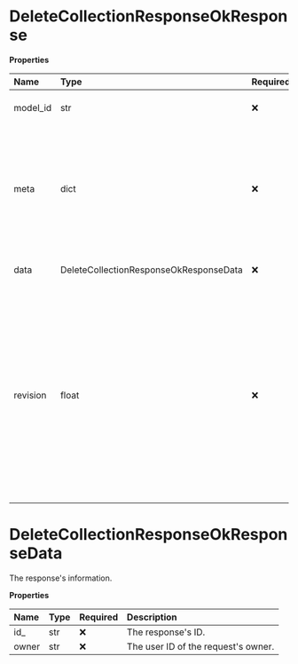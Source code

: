 # DeleteCollectionResponseOkResponse

**Properties**

| Name     | Type                                   | Required | Description                                                                                                                                                                         |
| :------- | :------------------------------------- | :------- | :---------------------------------------------------------------------------------------------------------------------------------------------------------------------------------- |
| model_id | str                                    | ❌       | The response's ID.                                                                                                                                                                  |
| meta     | dict                                   | ❌       | A Postman-specific response that contains information about the internal performed operation.                                                                                       |
| data     | DeleteCollectionResponseOkResponseData | ❌       | The response's information.                                                                                                                                                         |
| revision | float                                  | ❌       | An internal revision ID. Its value increments each time the resource changes. You can use this ID to track whether there were changes since the last time you fetched the resource. |

# DeleteCollectionResponseOkResponseData

The response's information.

**Properties**

| Name  | Type | Required | Description                         |
| :---- | :--- | :------- | :---------------------------------- |
| id\_  | str  | ❌       | The response's ID.                  |
| owner | str  | ❌       | The user ID of the request's owner. |
